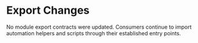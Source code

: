 # Export Changes

No module export contracts were updated. Consumers continue to import automation helpers and scripts through their established entry points.
